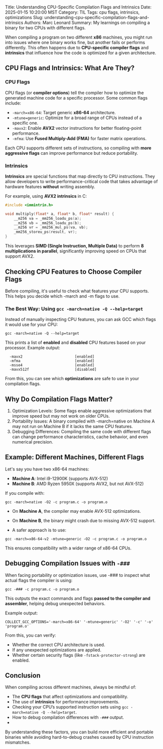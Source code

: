 Title: Understanding CPU-Specific Compilation Flags and Intrinsics
Date: 2025-01-15 10:20:00 MST
Category: TIL
Tags: cpu flags, intrinsics, optimizations
Slug: understanding-cpu-specific-compilation-flags-and-intrinsics
Authors: Marc Leonard
Summary: My learnings on compiling a binary for two CPUs with different flags.

When compiling a program on two different **x86** machines, you might run into issues where one binary works fine, but another fails or performs differently. This often happens due to **CPU-specific compiler flags** and **intrinsics** that influence how the code is optimized for a given architecture.  

## CPU Flags and Intrinsics: What Are They?  

### CPU Flags  
CPU flags (or **compiler options**) tell the compiler how to optimize the generated machine code for a specific processor. Some common flags include:  

- `-march=x86-64`: Target generic **x86-64** architecture.  
- `-mtune=generic`: Optimize for a broad range of CPUs instead of a specific one.  
- `-mavx2`: Enable **AVX2** vector instructions for better floating-point performance.  
- `-mfma`: Use **Fused Multiply-Add (FMA)** for faster matrix operations.  

Each CPU supports different sets of instructions, so compiling with **more aggressive flags** can improve performance but reduce portability.  

### Intrinsics  
**Intrinsics** are special functions that map directly to CPU instructions. They allow developers to write performance-critical code that takes advantage of hardware features **without** writing assembly.  

For example, using **AVX2 intrinsics** in C:  

```c
#include <immintrin.h>

void multiply(float* a, float* b, float* result) {
    __m256 va = _mm256_loadu_ps(a);
    __m256 vb = _mm256_loadu_ps(b);
    __m256 vr = _mm256_mul_ps(va, vb);
    _mm256_storeu_ps(result, vr);
}
```

This leverages **SIMD (Single Instruction, Multiple Data)** to perform **8 multiplications in parallel**, significantly improving speed on CPUs that support AVX2.

## Checking CPU Features to Choose Compiler Flags
Before compiling, it's useful to check what features your CPU supports. This helps you decide which -march and -m flags to use.

### The Best Way: Using `gcc -march=native -Q --help=target`
Instead of manually inspecting CPU features, you can ask GCC which flags it would use for your CPU:

```
gcc -march=native -Q --help=target
```
This prints a list of **enabled** and **disabled** CPU features based on your processor. Example output:
```
  -mavx2                        [enabled]
  -mfma                         [enabled]
  -msse4                        [enabled]
  -mavx512f                     [disabled]
```

From this, you can see which **optimizations** are safe to use in your compilation flags.

## Why Do Compilation Flags Matter?

1. Optimization Levels: Some flags enable aggressive optimizations that improve speed but may not work on older CPUs.
2. Portability Issues: A binary compiled with -march=native on Machine A may not run on Machine B if it lacks the same CPU features.
3. Debugging Differences: Compiling the same code with different flags can change performance characteristics, cache behavior, and even numerical precision.

## Example: Different Machines, Different Flags

Let's say you have two x86-64 machines:

- **Machine A**: Intel i9-12900K (supports AVX-512)
- **Machine B**: AMD Ryzen 5950X (supports AVX2, but not AVX-512)

If you compile with:

```shell
gcc -march=native -O2 -c program.c -o program.o
```

- On **Machine A**, the compiler may enable AVX-512 optimizations.
- On **Machine B**, the binary might crash due to missing AVX-512 support.

- A safer approach is to use:

```shell
gcc -march=x86-64-v2 -mtune=generic -O2 -c program.c -o program.o
```

This ensures compatibility with a wider range of x86-64 CPUs.

## Debugging Compilation Issues with `-###`

When facing portability or optimization issues, use -### to inspect what actual flags the compiler is using:

```shell
gcc -### -c program.c -o program.o
```

This outputs the exact commands and flags **passed to the compiler and assembler**, helping debug unexpected behaviors.

Example output:

```shell
COLLECT_GCC_OPTIONS='-march=x86-64' '-mtune=generic' '-O2' '-c' '-o' 'program.o'
```
From this, you can verify:
- Whether the correct CPU architecture is used.
- If any unexpected optimizations are applied.
- Whether certain security flags (like `-fstack-protector-strong`) are enabled.

## Conclusion

When compiling across different machines, always be mindful of:

- The **CPU flags** that affect optimizations and compatibility.
- The use of **intrinsics** for performance improvements.
- Checking your CPU’s supported instruction sets using `gcc -march=native -Q --help=target`.
- How to debug compilation differences with `-###` output.
- 
By understanding these factors, you can build more efficient and portable binaries while avoiding hard-to-debug crashes caused by CPU instruction mismatches.

